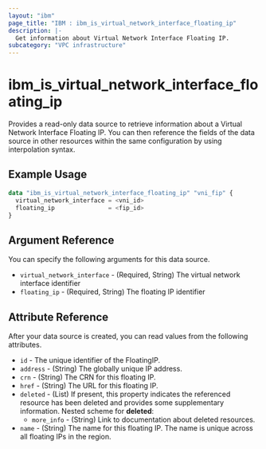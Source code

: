 ```yaml
---
layout: "ibm"
page_title: "IBM : ibm_is_virtual_network_interface_floating_ip"
description: |-
  Get information about Virtual Network Interface Floating IP.
subcategory: "VPC infrastructure"
---
```


# ibm_is_virtual_network_interface_floating_ip

Provides a read-only data source to retrieve information about a Virtual Network Interface Floating IP. You can then reference the fields of the data source in other resources within the same configuration by using interpolation syntax.

## Example Usage

```terraform
data "ibm_is_virtual_network_interface_floating_ip" "vni_fip" {
  virtual_network_interface = <vni_id>
  floating_ip 				= <fip_id>
}
```

## Argument Reference

You can specify the following arguments for this data source.

- `virtual_network_interface` - (Required, String) The virtual network interface identifier
- `floating_ip` - (Required, String) The floating IP identifier

## Attribute Reference

After your data source is created, you can read values from the following attributes.


- `id` - The unique identifier of the FloatingIP.
- `address` - (String) The globally unique IP address.
- `crn` - (String) The CRN for this floating IP.
- `href` - (String) The URL for this floating IP.
- `deleted` - (List) 	If present, this property indicates the referenced resource has been deleted and provides some supplementary information.
	Nested scheme for **deleted**:
	- `more_info` - (String) Link to documentation about deleted resources.
- `name` - (String) The name for this floating IP. The name is unique across all floating IPs in the region.
